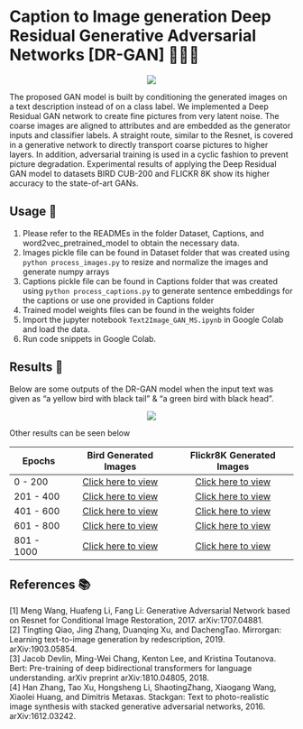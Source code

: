 

# **Caption to Image generation Deep Residual Generative Adversarial Networks [DR-GAN] 🧙🏻‍♂️**



<p align="center">
<img src="https://github.com/sajmaru/GAN/blob/main/Readme%20Images/img%201.png">
</p>

The proposed GAN model is built by conditioning the generated images on a text description instead of on a class label. We implemented a Deep Residual GAN network to create fine pictures from very latent noise. The coarse images are aligned to attributes and are embedded as the generator inputs and classifier labels. A straight route, similar to the Resnet, is covered in a generative network to directly transport coarse pictures to higher layers. In addition, adversarial training is used in a cyclic fashion to prevent picture degradation. Experimental results of applying the Deep Residual GAN model to datasets BIRD CUB-200 and FLICKR 8K show its higher accuracy to the state-of-art GANs.

## Usage 🧾
1. Please refer to the READMEs in the folder Dataset, Captions, and word2vec_pretrained_model to obtain the necessary data. 
2. Images pickle file can be found in Dataset folder that was created using  ```python process_images.py``` to resize and normalize the images and generate numpy arrays 
3. Captions pickle file can be found in Captions folder that was created using  ```python process_captions.py``` to generate sentence embeddings for the captions or use one provided in Captions folder
4. Trained model weights files can be found in the weights folder 
5. Import the jupyter notebook ```Text2Image_GAN_MS.ipynb``` in Google Colab and load the data.
6. Run code snippets in Google Colab.

## Results  🚀
Below are some outputs of the DR-GAN model when the input text was given as “a yellow bird with black tail” & “a green  bird with black head”.

<p align="center">
<img src="https://github.com/sajmaru/GAN/blob/main/Readme%20Images/Bird_Results.png">
</p>

Other results can be seen below

<center>

| Epochs   |      Bird Generated Images      |  Flickr8K  Generated Images      | 
|----------|:-------------:|:-------------:|
| 0 - 200   |  [Click here to view](https://drive.google.com/file/d/1RL1MZ3zh9F5cXIuMz10XXLo9yb5rYaE4/view) | [Click here to view](https://drive.google.com/file/d/1vlcwZLVXeqUB-hhrxXpG5oRm_zXEkQ6k/view) | 
| 201 - 400 | [Click here to view](https://drive.google.com/file/d/18zZVyLVabvo2aFLhdc-DZ8Z9_luU_tHl/view) | [Click here to view](https://drive.google.com/file/d/1vlcwZLVXeqUB-hhrxXpG5oRm_zXEkQ6k/view) | 
| 401 - 600 | [Click here to view](https://drive.google.com/file/d/1sfCiQB5mYQM3wuKvVxRPPGL7OdIoJEeI/view) | [Click here to view](https://drive.google.com/file/d/1A2dpbW9pFnXPVQXQ-fG4CkWYbww2mmmI/view) | 
| 601 - 800 | [Click here to view](https://drive.google.com/file/d/1mevryadjLth2BL7R9jNx9hSrJxELgTPu/view) | [Click here to view](https://drive.google.com/file/d/1sZ5igfRxn_91bubRu8Exl6AyDu68GNlO/view) | 
| 801 - 1000 | [Click here to view](https://drive.google.com/file/d/15acAVcG8tYf6qVRpWYbPopuc5NHTDnfT/view) | [Click here to view](https://drive.google.com/file/d/1dV8-0f4Uj3UcX66wxLnmot3xRXoubcho/view) | 

</center>


## References 📚
[1] Meng Wang, Huafeng Li, Fang Li: Generative Adversarial Network based on Resnet for Conditional Image Restoration, 2017. arXiv:1707.04881. <br />
[2] Tingting Qiao, Jing Zhang, Duanqing Xu, and   DachengTao. Mirrorgan: Learning text-to-image generation by redescription, 2019. arXiv:1903.05854. <br />
[3] Jacob Devlin, Ming-Wei Chang, Kenton Lee, and Kristina Toutanova. Bert: Pre-training of deep bidirectional transformers for language understanding. arXiv preprint arXiv:1810.04805, 2018. <br />
[4] Han Zhang, Tao Xu, Hongsheng Li, ShaotingZhang, Xiaogang Wang, Xiaolei Huang, and Dimitris Metaxas. Stackgan: Text to photo-realistic image synthesis with stacked generative adversarial networks, 2016. arXiv:1612.03242.
